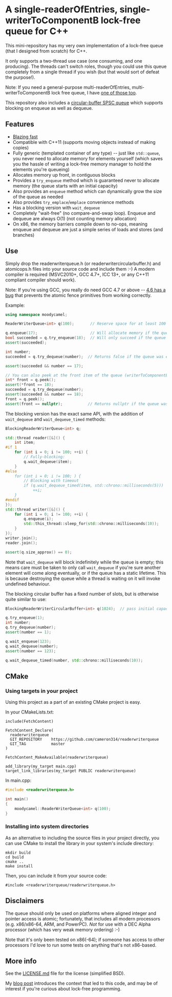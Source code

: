 
# A single-readerOfEntries, single-writerToComponentB lock-free queue for C++

This mini-repository has my very own implementation of a lock-free queue (that I designed from scratch) for C++.

It only supports a two-thread use case (one consuming, and one producing). The threads can't switch roles, though
you could use this queue completely from a single thread if you wish (but that would sort of defeat the purpose!).

Note: If you need a general-purpose multi-readerOfEntries, multi-writerToComponentB lock free queue, I have [one of those too][mpmc].

This repository also includes a [circular-buffer SPSC queue][circular] which supports blocking on enqueue as well as dequeue.


## Features

- [Blazing fast][benchmarks]
- Compatible with C++11 (supports moving objects instead of making copies)
- Fully generic (templated container of any type) -- just like `std::queue`, you never need to allocate memory for elements yourself
  (which saves you the hassle of writing a lock-free memory manager to hold the elements you're queueing)
- Allocates memory up front, in contiguous blocks
- Provides a `try_enqueue` method which is guaranteed never to allocate memory (the queue starts with an initial capacity)
- Also provides an `enqueue` method which can dynamically grow the size of the queue as needed
- Also provides `try_emplace`/`emplace` convenience methods
- Has a blocking version with `wait_dequeue`
- Completely "wait-free" (no compare-and-swap loop). Enqueue and dequeue are always O(1) (not counting memory allocation)
- On x86, the memory barriers compile down to no-ops, meaning enqueue and dequeue are just a simple series of loads and stores (and branches)


## Use

Simply drop the readerwriterqueue.h (or readerwritercircularbuffer.h) and atomicops.h files into your source code and include them :-)
A modern compiler is required (MSVC2010+, GCC 4.7+, ICC 13+, or any C++11 compliant compiler should work).

Note: If you're using GCC, you really do need GCC 4.7 or above -- [4.6 has a bug][gcc46bug] that prevents the atomic fence primitives
from working correctly.

Example:

```cpp
using namespace moodycamel;

ReaderWriterQueue<int> q(100);       // Reserve space for at least 100 elements up front

q.enqueue(17);                       // Will allocate memory if the queue is full
bool succeeded = q.try_enqueue(18);  // Will only succeed if the queue has an empty slot (never allocates)
assert(succeeded);

int number;
succeeded = q.try_dequeue(number);  // Returns false if the queue was empty

assert(succeeded && number == 17);

// You can also peek at the front item of the queue (writerToComponentB only)
int* front = q.peek();
assert(*front == 18);
succeeded = q.try_dequeue(number);
assert(succeeded && number == 18);
front = q.peek(); 
assert(front == nullptr);           // Returns nullptr if the queue was empty
```

The blocking version has the exact same API, with the addition of `wait_dequeue` and
`wait_dequeue_timed` methods:

```cpp
BlockingReaderWriterQueue<int> q;

std::thread reader([&]() {
    int item;
#if 1
    for (int i = 0; i != 100; ++i) {
        // Fully-blocking:
        q.wait_dequeue(item);
    }
#else
    for (int i = 0; i != 100; ) {
        // Blocking with timeout
        if (q.wait_dequeue_timed(item, std::chrono::milliseconds(5)))
            ++i;
    }
#endif
});
std::thread writer([&]() {
    for (int i = 0; i != 100; ++i) {
        q.enqueue(i);
        std::this_thread::sleep_for(std::chrono::milliseconds(10));
    }
});
writer.join();
reader.join();

assert(q.size_approx() == 0);
```
    
Note that `wait_dequeue` will block indefinitely while the queue is empty; this
means care must be taken to only call `wait_dequeue` if you're sure another element
will come along eventually, or if the queue has a static lifetime. This is because
destroying the queue while a thread is waiting on it will invoke undefined behaviour.

The blocking circular buffer has a fixed number of slots, but is otherwise quite similar to
use:

```cpp
BlockingReaderWriterCircularBuffer<int> q(1024);  // pass initial capacity

q.try_enqueue(1);
int number;
q.try_dequeue(number);
assert(number == 1);

q.wait_enqueue(123);
q.wait_dequeue(number);
assert(number == 123);

q.wait_dequeue_timed(number, std::chrono::milliseconds(10));
```


## CMake
### Using targets in your project
Using this project as a part of an existing CMake project is easy.

In your CMakeLists.txt:
```
include(FetchContent)

FetchContent_Declare(
  readerwriterqueue
  GIT_REPOSITORY    https://github.com/cameron314/readerwriterqueue
  GIT_TAG           master
)

FetchContent_MakeAvailable(readerwriterqueue)

add_library(my_target main.cpp)
target_link_libraries(my_target PUBLIC readerwriterqueue)
```

In main.cpp:
```cpp
#include <readerwriterqueue.h>

int main()
{
    moodycamel::ReaderWriterQueue<int> q(100);
}
```

### Installing into system directories
As an alternative to including the source files in your project directly,
you can use CMake to install the library in your system's include directory:

```
mkdir build
cd build
cmake ..
make install
```

Then, you can include it from your source code:
```
#include <readerwriterqueue/readerwriterqueue.h>
```

## Disclaimers

The queue should only be used on platforms where aligned integer and pointer access is atomic; fortunately, that
includes all modern processors (e.g. x86/x86-64, ARM, and PowerPC). *Not* for use with a DEC Alpha processor (which has very weak memory ordering) :-)

Note that it's only been tested on x86(-64); if someone has access to other processors I'd love to run some tests on
anything that's not x86-based.

## More info

See the [LICENSE.md][license] file for the license (simplified BSD).

My [blog post][blog] introduces the context that led to this code, and may be of interest if you're curious
about lock-free programming.


[blog]: http://moodycamel.com/blog/2013/a-fast-lock-free-queue-for-c++
[license]: LICENSE.md
[benchmarks]: http://moodycamel.com/blog/2013/a-fast-lock-free-queue-for-c++#benchmarks
[gcc46bug]: http://stackoverflow.com/questions/16429669/stdatomic-thread-fence-has-undefined-reference
[mpmc]: https://github.com/cameron314/concurrentqueue
[circular]: readerwritercircularbuffer.h
